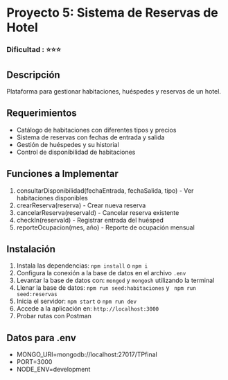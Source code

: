 # Proyecto 5: Sistema de Reservas de Hotel
### Dificultad : ⭐⭐⭐

## Descripción
Plataforma para gestionar habitaciones, huéspedes y reservas de un hotel.

## Requerimientos
- Catálogo de habitaciones con diferentes tipos y precios
- Sistema de reservas con fechas de entrada y salida
- Gestión de huéspedes y su historial
- Control de disponibilidad de habitaciones

## Funciones a Implementar
1) consultarDisponibilidad(fechaEntrada, fechaSalida, tipo) - Ver habitaciones disponibles
2) crearReserva(reserva) - Crear nueva reserva
3) cancelarReserva(reservaId) - Cancelar reserva existente
4) checkIn(reservaId) - Registrar entrada del huésped
5) reporteOcupacion(mes, año) - Reporte de ocupación mensual

## Instalación

1. Instala las dependencias: `npm install` o `npm i`
2. Configura la conexión a la base de datos en el archivo `.env`
3. Levantar la base de datos con: `mongod` y `mongosh` utilizando la terminal
4. Llenar la base de datos: `npm run seed:habitaciones` y `
npm run seed:reservas`
5. Inicia el servidor: `npm start` o `npm run dev`
6. Accede a la aplicación en: `http://localhost:3000`
7. Probar rutas con Postman 

## Datos para .env
- MONGO_URI=mongodb://localhost:27017/TPfinal
- PORT=3000
- NODE_ENV=development